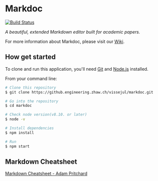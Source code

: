 # Markdoc

[![Build Status](http://client108.cloudlab.zhaw.ch:8080/buildStatus/icon?job=markdoc)](http://client108.cloudlab.zhaw.ch:8080/job/markdoc/)

*A beautiful, extended Markdown editor built for academic papers.*

For more information about Markdoc, please visit our [Wiki](https://github.engineering.zhaw.ch/vissejul/markdoc/wiki).

## How get started

To clone and run this application, you'll need [Git](https://git-scm.com) and [Node.js](https://nodejs.org/en/download/) installed.

From your command line:

```bash
# Clone this repository
$ git clone https://github.engineering.zhaw.ch/vissejul/markdoc.git

# Go into the repository
$ cd markdoc

# Check node version(v8.10. or later)
$ node -v

# Install dependencies
$ npm install

# Run
$ npm start
```

## Markdown Cheatsheet

[Markdown Cheatsheet - Adam Pritchard](https://github.com/adam-p/markdown-here/wiki/Markdown-Cheatsheet#blockquotes)
